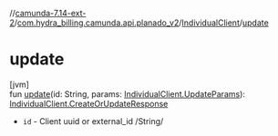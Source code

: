 //[camunda-7.14-ext-2](../../../index.md)/[com.hydra_billing.camunda.api.planado_v2](../index.md)/[IndividualClient](index.md)/[update](update.md)

# update

[jvm]\
fun [update](update.md)(id: String, params: [IndividualClient.UpdateParams](-update-params/index.md)): [IndividualClient.CreateOrUpdateResponse](-create-or-update-response/index.md)

<ul><li><code>id</code> - Client uuid or external_id /String/</li></ul>
